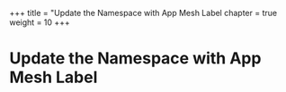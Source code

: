 +++
title = "Update the Namespace with App Mesh Label
chapter = true
weight = 10
+++

# Update the Namespace with App Mesh Label

[//]: # (add content here)